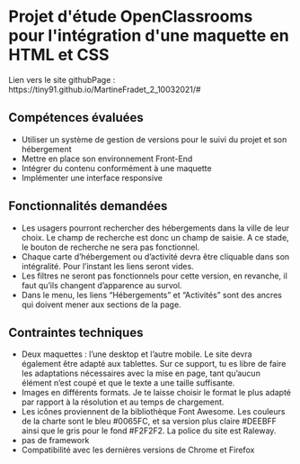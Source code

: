 <h1>Projet d'étude OpenClassrooms pour l'intégration d'une maquette en HTML et CSS</h1>
Lien vers le site githubPage : https://tiny91.github.io/MartineFradet_2_10032021/#

<h2>Compétences évaluées</h2>
<ul>
  <li>Utiliser un système de gestion de versions pour le suivi du projet et son hébergement</li>
  <li>Mettre en place son environnement Front-End</li>
  <li>Intégrer du contenu conformément à une maquette</li>
  <li>Implémenter une interface responsive</li>
</ul>
<h2>Fonctionnalités demandées</h2>
<ul>
<li>Les usagers pourront rechercher des hébergements dans la ville de leur choix. Le champ
de recherche est donc un champ de saisie. A ce stade, le bouton de recherche ne sera pas fonctionnel.</li>
<li>Chaque carte d’hébergement ou d’activité devra être cliquable dans son intégralité. Pour
  l’instant les liens seront vides.</li>
<li>Les filtres ne seront pas fonctionnels pour cette version, en revanche, il faut qu’ils changent
d’apparence au survol. </li>
<li>Dans le menu, les liens “Hébergements” et “Activités” sont des ancres qui doivent mener
  aux sections de la page.</li>
</ul>
<h2>Contraintes techniques </h2>
<ul>
<li>Deux maquettes : l’une desktop et l’autre mobile. Le site devra également être
adapté aux tablettes. Sur ce support, tu es libre de faire les adaptations nécessaires avec la
  mise en page, tant qu’aucun élément n’est coupé et que le texte a une taille suffisante. </li>
<li>Images en différents formats. Je te laisse choisir le format le plus adapté par rapport à la
  résolution et au temps de chargement.</li>
<li>Les icônes proviennent de la bibliothèque Font Awesome. Les couleurs de la charte sont le
bleu #0065FC, et sa version plus claire #DEEBFF ainsi que le gris pour le fond #F2F2F2.
  La police du site est Raleway.</li>
  <li> pas de framework </li>
  <li>Compatibilité avec les dernières versions de Chrome et Firefox</li>
  
</ul>


